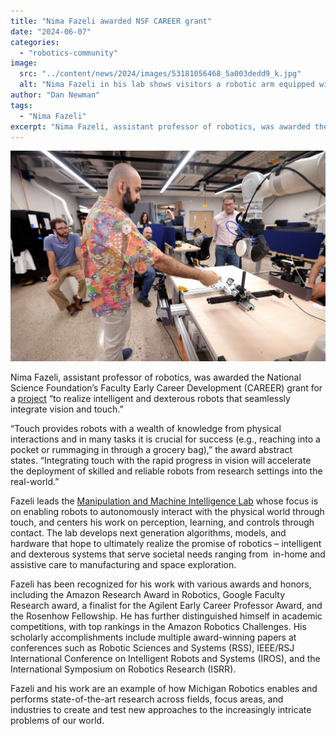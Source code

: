 ```yaml
---
title: "Nima Fazeli awarded NSF CAREER grant"
date: "2024-06-07"
categories: 
  - "robotics-community"
image: 
  src: "../content/news/2024/images/53181056468_5a003dedd9_k.jpg"
  alt: "Nima Fazeli in his lab shows visitors a robotic arm equipped with special touch sensors. Photo: Brenda Ahearn/University of Michigan, College of Engineering, Communications and Marketing"
author: "Dan Newman"
tags:
  - "Nima Fazeli"
excerpt: "Nima Fazeli, assistant professor of robotics, was awarded the National Science Foundation’s Faculty Early Career Development (CAREER) grant for a project “to realize intelligent and dexterous robots that seamlessly integrate vision and touch."
---
```


![Nima Fazeli in his lab shows visitors a robotic arm equipped with special touch sensors. Photo: Brenda Ahearn/University of Michigan, College of Engineering, Communications and Marketing](images/53181056468_5a003dedd9_k-1024x683.jpg)

Nima Fazeli, assistant professor of robotics, was awarded the National Science Foundation’s Faculty Early Career Development (CAREER) grant for a [project](https://www.nsf.gov/awardsearch/showAward?AWD_ID=2337870&HistoricalAwards=false) “to realize intelligent and dexterous robots that seamlessly integrate vision and touch.”

“Touch provides robots with a wealth of knowledge from physical interactions and in many tasks it is crucial for success (e.g., reaching into a pocket or rummaging in through a grocery bag),” the award abstract states. “Integrating touch with the rapid progress in vision will accelerate the deployment of skilled and reliable robots from research settings into the real-world.”

<!--more-->

Fazeli leads the [Manipulation and Machine Intelligence Lab](https://www.mmintlab.com) whose focus is on enabling robots to autonomously interact with the physical world through touch, and centers his work on perception, learning, and controls through contact. The lab develops next generation algorithms, models, and hardware that hope to ultimately realize the promise of robotics – intelligent and dexterous systems that serve societal needs ranging from  in-home and assistive care to manufacturing and space exploration.

Fazeli has been recognized for his work with various awards and honors, including the Amazon Research Award in Robotics, Google Faculty Research award, a finalist for the Agilent Early Career Professor Award, and the Rosenhow Fellowship. He has further distinguished himself in academic competitions, with top rankings in the Amazon Robotics Challenges. His scholarly accomplishments include multiple award-winning papers at conferences such as Robotic Sciences and Systems (RSS), IEEE/RSJ International Conference on Intelligent Robots and Systems (IROS), and the International Symposium on Robotics Research (ISRR).

Fazeli and his work are an example of how Michigan Robotics enables and performs state-of-the-art research across fields, focus areas, and industries to create and test new approaches to the increasingly intricate problems of our world.
